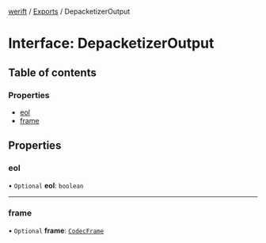 [werift](../README.md) / [Exports](../modules.md) / DepacketizerOutput

# Interface: DepacketizerOutput

## Table of contents

### Properties

- [eol](DepacketizerOutput.md#eol)
- [frame](DepacketizerOutput.md#frame)

## Properties

### eol

• `Optional` **eol**: `boolean`

___

### frame

• `Optional` **frame**: [`CodecFrame`](CodecFrame.md)
